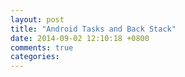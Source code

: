 ```yaml
---
layout: post
title: "Android Tasks and Back Stack"
date: 2014-09-02 12:10:18 +0800
comments: true
categories: 
---
```


